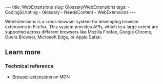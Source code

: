 --- title: WebExtensions slug: Glossary/WebExtensions tags: - CodingScripting - Glossary - NeedsContent - WebExtensions ---

WebExtensions is a cross-browser system for developing browser extensions in Firefox. This system provides APIs, which to a large extent are supported across different browsers like Mozilla Firefox, Google Chrome, Opera Browser, Microsoft Edge, or Apple Safari.

Learn more
----------

### Technical reference

-   [Browser extensions](/en-US/docs/Mozilla/Add-ons/WebExtensions) on MDN
